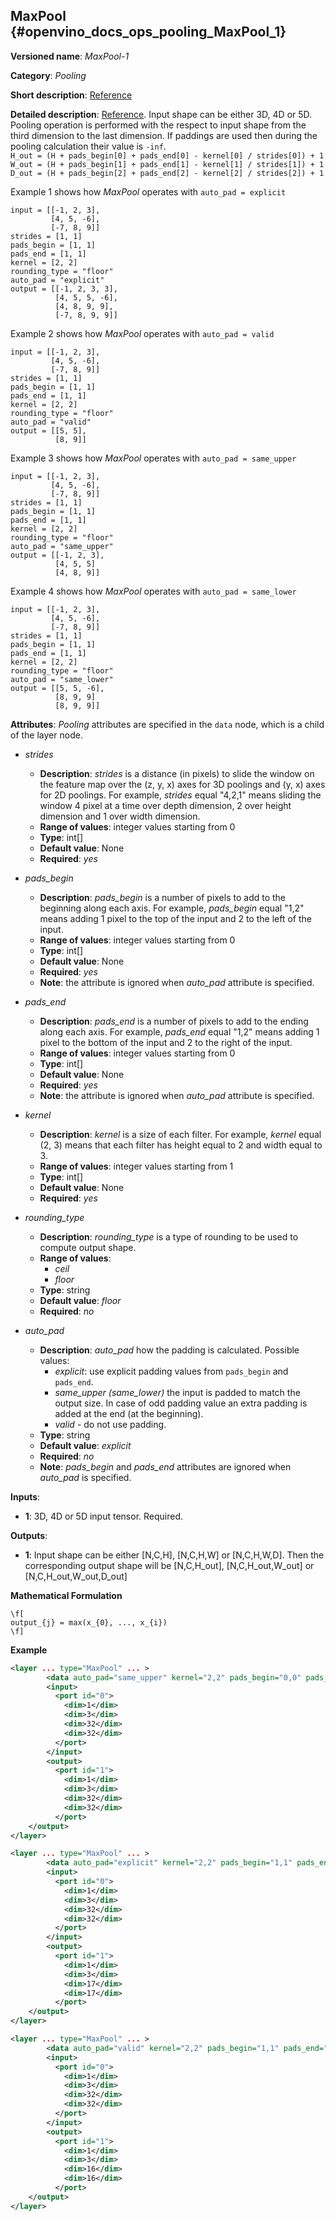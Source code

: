## MaxPool <a name="MaxPool"></a> {#openvino_docs_ops_pooling_MaxPool_1}

**Versioned name**: *MaxPool-1*

**Category**: *Pooling*

**Short description**: [Reference](http://caffe.berkeleyvision.org/tutorial/layers/pooling.html)

**Detailed description**: [Reference](https://deeplizard.com/learn/video/ZjM_XQa5s6s). Input shape can be either 3D, 4D or 5D. Pooling operation is performed with the respect to input shape from the third dimension to the last dimension. If paddings are used then during the pooling calculation their value is `-inf`.  
        `H_out = (H + pads_begin[0] + pads_end[0] - kernel[0] / strides[0]) + 1`  
        `W_out = (H + pads_begin[1] + pads_end[1] - kernel[1] / strides[1]) + 1`  
        `D_out = (H + pads_begin[2] + pads_end[2] - kernel[2] / strides[2]) + 1`  

Example 1 shows how *MaxPool* operates with `auto_pad = explicit`

```
input = [[-1, 2, 3],
         [4, 5, -6],
         [-7, 8, 9]]
strides = [1, 1]
pads_begin = [1, 1]
pads_end = [1, 1]
kernel = [2, 2]
rounding_type = "floor"
auto_pad = "explicit"
output = [[-1, 2, 3, 3],
          [4, 5, 5, -6],
          [4, 8, 9, 9],
          [-7, 8, 9, 9]]
```

Example 2 shows how *MaxPool* operates with `auto_pad = valid`

```
input = [[-1, 2, 3],
         [4, 5, -6],
         [-7, 8, 9]]
strides = [1, 1]
pads_begin = [1, 1]
pads_end = [1, 1]
kernel = [2, 2]
rounding_type = "floor"
auto_pad = "valid"
output = [[5, 5],
          [8, 9]]
```


Example 3 shows how *MaxPool* operates with `auto_pad = same_upper`

```
input = [[-1, 2, 3],
         [4, 5, -6],
         [-7, 8, 9]]
strides = [1, 1]
pads_begin = [1, 1]
pads_end = [1, 1]
kernel = [2, 2]
rounding_type = "floor"
auto_pad = "same_upper"
output = [[-1, 2, 3],
          [4, 5, 5]
          [4, 8, 9]]
```

Example 4 shows how *MaxPool* operates with `auto_pad = same_lower`

```
input = [[-1, 2, 3],
         [4, 5, -6],
         [-7, 8, 9]]
strides = [1, 1]
pads_begin = [1, 1]
pads_end = [1, 1]
kernel = [2, 2]
rounding_type = "floor"
auto_pad = "same_lower"
output = [[5, 5, -6],
          [8, 9, 9]
          [8, 9, 9]]
```

**Attributes**: *Pooling* attributes are specified in the `data` node, which is a child of the layer node.

* *strides*

  * **Description**: *strides* is a distance (in pixels) to slide the window on the feature map over the (z, y, x) axes for 3D poolings and (y, x) axes for 2D poolings. For example, *strides* equal "4,2,1" means sliding the window 4 pixel at a time over depth dimension, 2 over height dimension and 1 over width dimension.
  * **Range of values**: integer values starting from 0
  * **Type**: int[]
  * **Default value**: None
  * **Required**: *yes*

* *pads_begin*

  * **Description**: *pads_begin* is a number of pixels to add to the beginning along each axis. For example, *pads_begin* equal "1,2" means adding 1 pixel to the top of the input and 2 to the left of the input.
  * **Range of values**: integer values starting from 0
  * **Type**: int[]
  * **Default value**: None
  * **Required**: *yes*
  * **Note**: the attribute is ignored when *auto_pad* attribute is specified.

* *pads_end*

  * **Description**: *pads_end* is a number of pixels to add to the ending along each axis. For example, *pads_end* equal "1,2" means adding 1 pixel to the bottom of the input and 2 to the right of the input.
  * **Range of values**: integer values starting from 0
  * **Type**: int[]
  * **Default value**: None
  * **Required**: *yes*
  * **Note**: the attribute is ignored when *auto_pad* attribute is specified.

* *kernel*

  * **Description**: *kernel* is a size of each filter. For example, *kernel* equal (2, 3) means that each filter has height equal to 2 and width equal to 3.
  * **Range of values**: integer values starting from 1
  * **Type**: int[]
  * **Default value**: None
  * **Required**: *yes*

* *rounding_type*

  * **Description**: *rounding_type* is a type of rounding to be used to compute output shape.
  * **Range of values**:
    * *ceil*
    * *floor*
  * **Type**: string
  * **Default value**: *floor*
  * **Required**: *no*

* *auto_pad*

  * **Description**: *auto_pad* how the padding is calculated. Possible values:
    * *explicit*: use explicit padding values from `pads_begin` and `pads_end`.
    * *same_upper (same_lower)* the input is padded to match the output size. In case of odd padding value an extra padding is added at the end (at the beginning).
    * *valid* - do not use padding.
  * **Type**: string
  * **Default value**: *explicit*
  * **Required**: *no*
  * **Note**: *pads_begin* and *pads_end* attributes are ignored when *auto_pad* is specified.

**Inputs**:

*   **1**: 3D, 4D or 5D input tensor. Required.

**Outputs**:
  * **1**: Input shape can be either [N,C,H], [N,C,H,W] or [N,C,H,W,D]. Then the corresponding output shape will be [N,C,H_out], [N,C,H_out,W_out] or [N,C,H_out,W_out,D_out]

**Mathematical Formulation**

    \f[
    output_{j} = max(x_{0}, ..., x_{i})
    \f]

**Example**

```xml
<layer ... type="MaxPool" ... >
        <data auto_pad="same_upper" kernel="2,2" pads_begin="0,0" pads_end="1,1" strides="2,2"/>
        <input> 
          <port id="0">
            <dim>1</dim>
            <dim>3</dim>
            <dim>32</dim>
            <dim>32</dim>
          </port>
        </input>
        <output>
          <port id="1">
            <dim>1</dim>
            <dim>3</dim>
            <dim>32</dim>
            <dim>32</dim>
          </port>
    </output>
</layer>

<layer ... type="MaxPool" ... >
        <data auto_pad="explicit" kernel="2,2" pads_begin="1,1" pads_end="1,1" strides="2,2"/>
        <input> 
          <port id="0">
            <dim>1</dim>
            <dim>3</dim>
            <dim>32</dim>
            <dim>32</dim>
          </port>
        </input>
        <output>
          <port id="1">
            <dim>1</dim>
            <dim>3</dim>
            <dim>17</dim>
            <dim>17</dim>
          </port>
    </output>
</layer>

<layer ... type="MaxPool" ... >
        <data auto_pad="valid" kernel="2,2" pads_begin="1,1" pads_end="1,1" strides="2,2"/>
        <input> 
          <port id="0">
            <dim>1</dim>
            <dim>3</dim>
            <dim>32</dim>
            <dim>32</dim>
          </port>
        </input>
        <output>
          <port id="1">
            <dim>1</dim>
            <dim>3</dim>
            <dim>16</dim>
            <dim>16</dim>
          </port>
    </output>
</layer>
```